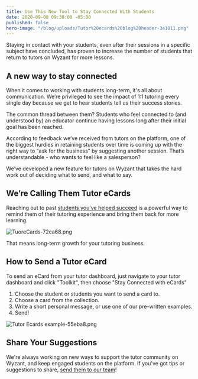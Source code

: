 ```yaml
---
title: Use This New Tool to Stay Connected With Students
date: 2020-09-08 09:38:00 -05:00
published: false
hero-image: "/blog/uploads/Tutor%20ecards%20blog%20header-3e1011.png"
---
```


Staying in contact with your students, even after their sessions in a specific subject have concluded, has proven to increase the number of students that return to tutors on Wyzant for more lessons.

## A new way to stay connected

When it comes to working with students long-term, it's all about communication. We’re privileged to see the impact of 1:1 tutoring every single day because we get to hear students tell us their success stories. 

The common thread between them? Students who feel connected to (and understood by) an educator continue having lessons long after their initial goal has been reached.

According to feedback we’ve received from tutors on the platform, one of the biggest hurdles in retaining students over time is coming up with the right way to “ask for the business” by suggesting another session. That’s understandable - who wants to feel like a salesperson?

We’ve developed a new feature for tutors on Wyzant that takes the hard work out of deciding what to send, and what to say.

## We’re Calling Them Tutor eCards

Reaching out to past [students you’ve helped succeed](https://www.wyzant.com/blog/tutor/first-session/) is a powerful way to remind them of their tutoring experience and bring them back for more learning.

![TuoreCards-72ca68.png](/blog/uploads/TuoreCards-72ca68.png)

That means long-term growth for your tutoring business.

## How to Send a Tutor eCard

To send an eCard from your tutor dashboard, just navigate to your tutor dashboard and click "Toolkit", then choose "Stay Connected with eCards"

1. Choose the student or students you want to send a card to.
2. Choose a card from the collection.
3. Write a short personal message, or use one of our pre-written examples.
4. Send!

![Tutor Ecards example-55eba8.png](/blog/uploads/Tutor%20Ecards%20example-55eba8.png)

## Share Your Suggestions
We're always working on new ways to support the tutor community on Wyzant, and keep engaged students on the platform. If you've got tips or suggestions to share, [send them to our team](https://support.wyzant.com/hc/en-us/articles/115005841543)! 